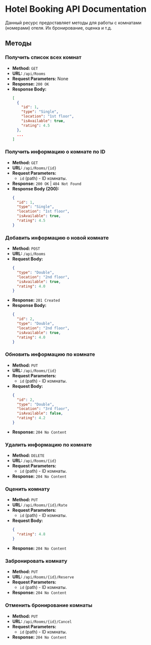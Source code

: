 # Hotel Booking API Documentation

Данный ресурс предоставляет методы для работы с комнатами (номерами) отеля. Их бронирование, оценка и т.д.

## Методы

### Получить список всех комнат

- **Method:** `GET`
- **URL:** `/api/Rooms`
- **Request Parameters:** None
- **Response:** `200 OK`
- **Response Body:**
  ```json
  [
    {
      "id": 1,
      "type": "Single",
      "location": "1st floor",
      "isAvailable": true,
      "rating": 4.5
    },
    ...
  ]
  ```

### Получить информацию о комнате по ID

- **Method:** `GET`
- **URL:** `/api/Rooms/{id}`
- **Request Parameters:**
  - `id` (path) - ID комнаты.
- **Response:** `200 OK` | `404 Not Found`
- **Response Body (200):**
  ```json
  {
    "id": 1,
    "type": "Single",
    "location": "1st floor",
    "isAvailable": true,
    "rating": 4.5
  }
  ```

### Добавить информацию о новой комнате

- **Method:** `POST`
- **URL:** `/api/Rooms`
- **Request Body:**
  ```json
  {
    "type": "Double",
    "location": "2nd floor",
    "isAvailable": true,
    "rating": 4.0
  }
  ```
- **Response:** `201 Created`
- **Response Body:**
  ```json
  {
    "id": 2,
    "type": "Double",
    "location": "2nd floor",
    "isAvailable": true,
    "rating": 4.0
  }
  ```

### Обновить информацию по комнате

- **Method:** `PUT`
- **URL:** `/api/Rooms/{id}`
- **Request Parameters:**
  - `id` (path) - ID комнаты.
- **Request Body:**
  ```json
  {
    "id": 2,
    "type": "Double",
    "location": "3rd floor",
    "isAvailable": false,
    "rating": 4.2
  }
  ```
- **Response:** `204 No Content`

### Удалить информацию по комнате

- **Method:** `DELETE`
- **URL:** `/api/Rooms/{id}`
- **Request Parameters:**
  - `id` (path) - ID комнаты.
- **Response:** `204 No Content`

### Оценить комнату

- **Method:** `PUT`
- **URL:** `/api/Rooms/{id}/Rate`
- **Request Parameters:**
  - `id` (path) - ID комнаты.
- **Request Body:**
  ```json
  {
    "rating": 4.8
  }
  ```
- **Response:** `204 No Content`

### Забронировать комнату

- **Method:** `PUT`
- **URL:** `/api/Rooms/{id}/Reserve`
- **Request Parameters:**
  - `id` (path) - ID комнаты.
- **Response:** `204 No Content`

### Отменить бронирование комнаты

- **Method:** `PUT`
- **URL:** `/api/Rooms/{id}/Cancel`
- **Request Parameters:**
  - `id` (path) - ID комнаты.
- **Response:** `204 No Content`
